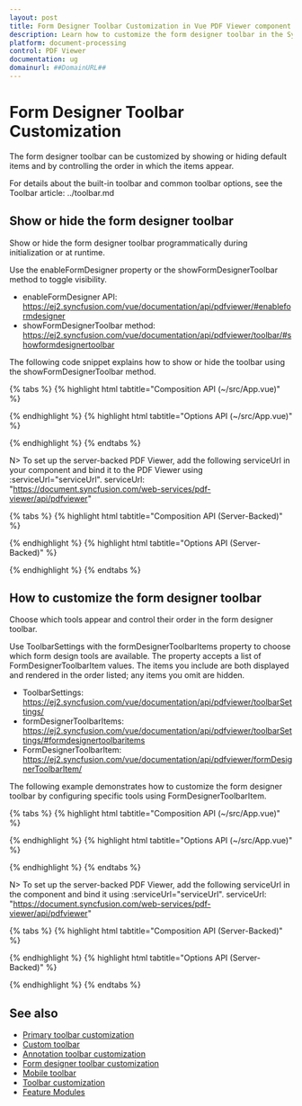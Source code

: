 ```yaml
---
layout: post
title: Form Designer Toolbar Customization in Vue PDF Viewer component | Syncfusion
description: Learn how to customize the form designer toolbar in the Syncfusion Vue PDF Viewer. Show/hide the toolbar and choose which tools to display and in what order.
platform: document-processing
control: PDF Viewer
documentation: ug
domainurl: ##DomainURL##
---
```


# Form Designer Toolbar Customization

The form designer toolbar can be customized by showing or hiding default items and by controlling the order in which the items appear.

For details about the built-in toolbar and common toolbar options, see the Toolbar article: ../toolbar.md

## Show or hide the form designer toolbar

Show or hide the form designer toolbar programmatically during initialization or at runtime.

Use the enableFormDesigner property or the showFormDesignerToolbar method to toggle visibility.

- enableFormDesigner API: https://ej2.syncfusion.com/vue/documentation/api/pdfviewer/#enableformdesigner
- showFormDesignerToolbar method: https://ej2.syncfusion.com/vue/documentation/api/pdfviewer/toolbar/#showformdesignertoolbar

The following code snippet explains how to show or hide the toolbar using the showFormDesignerToolbar method.

{% tabs %}
{% highlight html tabtitle="Composition API (~/src/App.vue)" %}

<template>
  <div id="app">
    <button v-on:click="toggleFDToolbar">Toggle Form Designer Toolbar</button>
    <ejs-pdfviewer id="pdfViewer" ref="pdfviewer" :documentPath="documentPath" :resourceUrl="resourceUrl">
    </ejs-pdfviewer>
  </div>
</template>

<script setup>
import {
  PdfViewerComponent as EjsPdfviewer, Toolbar, Magnification, Navigation, Annotation, LinkAnnotation,
  ThumbnailView, BookmarkView, TextSelection, TextSearch, FormFields, FormDesigner
} from '@syncfusion/ej2-vue-pdfviewer';
import { provide, ref } from 'vue';

const pdfviewer = ref(null);
const documentPath = "https://cdn.syncfusion.com/content/pdf/formdesigner.pdf";
const resourceUrl = "https://cdn.syncfusion.com/ej2/31.2.2/dist/ej2-pdfviewer-lib";

provide('PdfViewer', [Toolbar, Magnification, Navigation, Annotation, LinkAnnotation,
  ThumbnailView, BookmarkView, TextSelection, TextSearch, FormFields, FormDesigner]);

const toggleFDToolbar = () => {
  const toolbar = pdfviewer.value?.ej2Instances?.toolbar;
  if (toolbar) {
    // Pass false to hide, true to show
    toolbar.showFormDesignerToolbar(false);
  }
}
</script>

{% endhighlight %}
{% highlight html tabtitle="Options API (~/src/App.vue)" %}

<template>
  <div id="app">
    <button v-on:click="toggleFDToolbar">Toggle Form Designer Toolbar</button>
    <ejs-pdfviewer id="pdfViewer" ref="pdfviewer" :documentPath="documentPath" :resourceUrl="resourceUrl">
    </ejs-pdfviewer>
  </div>
</template>

<script>
import {
  PdfViewerComponent, Toolbar, Magnification, Navigation, Annotation, LinkAnnotation,
  ThumbnailView, BookmarkView, TextSelection, TextSearch, FormFields, FormDesigner
} from '@syncfusion/ej2-vue-pdfviewer';

export default {
  name: 'App',
  components: { 'ejs-pdfviewer': PdfViewerComponent },
  data() {
    return {
      documentPath: 'https://cdn.syncfusion.com/content/pdf/formdesigner.pdf',
      resourceUrl: 'https://cdn.syncfusion.com/ej2/31.2.2/dist/ej2-pdfviewer-lib'
    };
  },
  provide: {
    PdfViewer: [Toolbar, Magnification, Navigation, Annotation, LinkAnnotation,
      ThumbnailView, BookmarkView, TextSelection, TextSearch, FormFields, FormDesigner]
  },
  methods: {
    toggleFDToolbar() {
      this.$refs.pdfviewer.ej2Instances.toolbar.showFormDesignerToolbar(false);
    }
  }
}
</script>

{% endhighlight %}
{% endtabs %}

N> To set up the server-backed PDF Viewer, add the following serviceUrl in your component and bind it to the PDF Viewer using :serviceUrl="serviceUrl".
serviceUrl: "https://document.syncfusion.com/web-services/pdf-viewer/api/pdfviewer"

{% tabs %}
{% highlight html tabtitle="Composition API (Server-Backed)" %}

<template>
  <div id="app">
    <button v-on:click="toggleFDToolbar">Toggle Form Designer Toolbar</button>
    <ejs-pdfviewer id="pdfViewer" ref="pdfviewer" :documentPath="documentPath" :serviceUrl="serviceUrl">
    </ejs-pdfviewer>
  </div>
</template>

<script setup>
import {
  PdfViewerComponent as EjsPdfviewer, Toolbar, Magnification, Navigation, Annotation, LinkAnnotation,
  ThumbnailView, BookmarkView, TextSelection, TextSearch, FormFields, FormDesigner
} from '@syncfusion/ej2-vue-pdfviewer';
import { provide, ref } from 'vue';

const pdfviewer = ref(null);
const documentPath = "https://cdn.syncfusion.com/content/pdf/formdesigner.pdf";
const serviceUrl = "https://document.syncfusion.com/web-services/pdf-viewer/api/pdfviewer";

provide('PdfViewer', [Toolbar, Magnification, Navigation, Annotation, LinkAnnotation,
  ThumbnailView, BookmarkView, TextSelection, TextSearch, FormFields, FormDesigner]);

const toggleFDToolbar = () => {
  pdfviewer.value.ej2Instances.toolbar.showFormDesignerToolbar(false);
}
</script>

{% endhighlight %}
{% highlight html tabtitle="Options API (Server-Backed)" %}

<template>
  <div id="app">
    <button v-on:click="toggleFDToolbar">Toggle Form Designer Toolbar</button>
    <ejs-pdfviewer id="pdfViewer" ref="pdfviewer" :documentPath="documentPath" :serviceUrl="serviceUrl">
    </ejs-pdfviewer>
  </div>
</template>

<script>
import {
  PdfViewerComponent, Toolbar, Magnification, Navigation, Annotation, LinkAnnotation,
  ThumbnailView, BookmarkView, TextSelection, TextSearch, FormFields, FormDesigner
} from '@syncfusion/ej2-vue-pdfviewer';

export default {
  name: 'App',
  components: { 'ejs-pdfviewer': PdfViewerComponent },
  data() {
    return {
      documentPath: 'https://cdn.syncfusion.com/content/pdf/formdesigner.pdf',
      serviceUrl: 'https://document.syncfusion.com/web-services/pdf-viewer/api/pdfviewer'
    };
  },
  provide: {
    PdfViewer: [Toolbar, Magnification, Navigation, Annotation, LinkAnnotation,
      ThumbnailView, BookmarkView, TextSelection, TextSearch, FormFields, FormDesigner]
  },
  methods: {
    toggleFDToolbar() {
      this.$refs.pdfviewer.ej2Instances.toolbar.showFormDesignerToolbar(false);
    }
  }
}
</script>

{% endhighlight %}
{% endtabs %}

## How to customize the form designer toolbar

Choose which tools appear and control their order in the form designer toolbar.

Use ToolbarSettings with the formDesignerToolbarItems property to choose which form design tools are available. The property accepts a list of FormDesignerToolbarItem values. The items you include are both displayed and rendered in the order listed; any items you omit are hidden.

- ToolbarSettings: https://ej2.syncfusion.com/vue/documentation/api/pdfviewer/toolbarSettings/
- formDesignerToolbarItems: https://ej2.syncfusion.com/vue/documentation/api/pdfviewer/toolbarSettings/#formdesignertoolbaritems
- FormDesignerToolbarItem: https://ej2.syncfusion.com/vue/documentation/api/pdfviewer/formDesignerToolbarItem/

The following example demonstrates how to customize the form designer toolbar by configuring specific tools using FormDesignerToolbarItem.

{% tabs %}
{% highlight html tabtitle="Composition API (~/src/App.vue)" %}

<template>
  <div id="app">
    <ejs-pdfviewer id="pdfViewer" :documentPath="documentPath" :resourceUrl="resourceUrl" :toolbarSettings="toolbarSettings">
    </ejs-pdfviewer>
  </div>
</template>

<script setup>
import {
  PdfViewerComponent as EjsPdfviewer, Toolbar, Magnification, Navigation, Annotation, LinkAnnotation,
  ThumbnailView, BookmarkView, TextSelection, TextSearch, FormFields, FormDesigner
} from '@syncfusion/ej2-vue-pdfviewer';
import { provide } from 'vue';

const documentPath = 'https://cdn.syncfusion.com/content/pdf/formdesigner.pdf';
const resourceUrl = 'https://cdn.syncfusion.com/ej2/31.2.2/dist/ej2-pdfviewer-lib';
const toolbarSettings = {
  formDesignerToolbarItems: [
    'TextboxTool',
    'PasswordTool',
    'CheckBoxTool',
    'RadioButtonTool',
    'DropdownTool',
    'ListboxTool',
    'DrawSignatureTool',
    'DeleteTool'
  ]
};

provide('PdfViewer', [Toolbar, Magnification, Navigation, Annotation, LinkAnnotation,
  ThumbnailView, BookmarkView, TextSelection, TextSearch, FormFields, FormDesigner]);
</script>

{% endhighlight %}
{% highlight html tabtitle="Options API (~/src/App.vue)" %}

<template>
  <div id="app">
    <ejs-pdfviewer id="pdfViewer" :documentPath="documentPath" :resourceUrl="resourceUrl" :toolbarSettings="toolbarSettings">
    </ejs-pdfviewer>
  </div>
</template>

<script>
import {
  PdfViewerComponent, Toolbar, Magnification, Navigation, Annotation, LinkAnnotation,
  ThumbnailView, BookmarkView, TextSelection, TextSearch, FormFields, FormDesigner
} from '@syncfusion/ej2-vue-pdfviewer';

export default {
  name: 'App',
  components: { 'ejs-pdfviewer': PdfViewerComponent },
  data() {
    return {
      documentPath: 'https://cdn.syncfusion.com/content/pdf/formdesigner.pdf',
      resourceUrl: 'https://cdn.syncfusion.com/ej2/31.2.2/dist/ej2-pdfviewer-lib',
      toolbarSettings: {
        formDesignerToolbarItems: [
          'TextboxTool',
          'PasswordTool',
          'CheckBoxTool',
          'RadioButtonTool',
          'DropdownTool',
          'ListboxTool',
          'DrawSignatureTool',
          'DeleteTool'
        ]
      }
    };
  },
  provide: {
    PdfViewer: [Toolbar, Magnification, Navigation, Annotation, LinkAnnotation,
      ThumbnailView, BookmarkView, TextSelection, TextSearch, FormFields, FormDesigner]
  }
}
</script>

{% endhighlight %}
{% endtabs %}

N> To set up the server-backed PDF Viewer, add the following serviceUrl in the component and bind it using :serviceUrl="serviceUrl".
serviceUrl: "https://document.syncfusion.com/web-services/pdf-viewer/api/pdfviewer"

{% tabs %}
{% highlight html tabtitle="Composition API (Server-Backed)" %}

<template>
  <div id="app">
    <ejs-pdfviewer id="pdfViewer" :documentPath="documentPath" :serviceUrl="serviceUrl" :toolbarSettings="toolbarSettings">
    </ejs-pdfviewer>
  </div>
</template>

<script setup>
import {
  PdfViewerComponent as EjsPdfviewer, Toolbar, Magnification, Navigation, Annotation, LinkAnnotation,
  ThumbnailView, BookmarkView, TextSelection, TextSearch, FormFields, FormDesigner
} from '@syncfusion/ej2-vue-pdfviewer';
import { provide } from 'vue';

const documentPath = 'https://cdn.syncfusion.com/content/pdf/formdesigner.pdf';
const serviceUrl = 'https://document.syncfusion.com/web-services/pdf-viewer/api/pdfviewer';
const toolbarSettings = {
  formDesignerToolbarItems: [
    'TextboxTool', 'PasswordTool', 'CheckBoxTool', 'RadioButtonTool', 'DropdownTool',
    'ListboxTool', 'DrawSignatureTool', 'DeleteTool'
  ]
};

provide('PdfViewer', [Toolbar, Magnification, Navigation, Annotation, LinkAnnotation,
  ThumbnailView, BookmarkView, TextSelection, TextSearch, FormFields, FormDesigner]);
</script>

{% endhighlight %}
{% highlight html tabtitle="Options API (Server-Backed)" %}

<template>
  <div id="app">
    <ejs-pdfviewer id="pdfViewer" :documentPath="documentPath" :serviceUrl="serviceUrl" :toolbarSettings="toolbarSettings">
    </ejs-pdfviewer>
  </div>
</template>

<script>
import {
  PdfViewerComponent, Toolbar, Magnification, Navigation, Annotation, LinkAnnotation,
  ThumbnailView, BookmarkView, TextSelection, TextSearch, FormFields, FormDesigner
} from '@syncfusion/ej2-vue-pdfviewer';

export default {
  name: 'App',
  components: { 'ejs-pdfviewer': PdfViewerComponent },
  data() {
    return {
      documentPath: 'https://cdn.syncfusion.com/content/pdf/formdesigner.pdf',
      serviceUrl: 'https://document.syncfusion.com/web-services/pdf-viewer/api/pdfviewer',
      toolbarSettings: {
        formDesignerToolbarItems: [
          'TextboxTool', 'PasswordTool', 'CheckBoxTool', 'RadioButtonTool', 'DropdownTool',
          'ListboxTool', 'DrawSignatureTool', 'DeleteTool'
        ]
      }
    };
  },
  provide: {
    PdfViewer: [Toolbar, Magnification, Navigation, Annotation, LinkAnnotation,
      ThumbnailView, BookmarkView, TextSelection, TextSearch, FormFields, FormDesigner]
  }
}
</script>

{% endhighlight %}
{% endtabs %}

## See also

* [Primary toolbar customization](./toolbar-customization/primary-toolbar-customization)
* [Custom toolbar](./toolbar-customization/custom-toolbar)
* [Annotation toolbar customization](./toolbar-customization/annotation-toolbar-customization)
* [Form designer toolbar customization](./toolbar-customization/form-designer-toolbar-customization)
* [Mobile toolbar](./toolbar-customization/mobile-toolbar)
* [Toolbar customization](./how-to/toolbar-customization)
* [Feature Modules](./feature-module)
